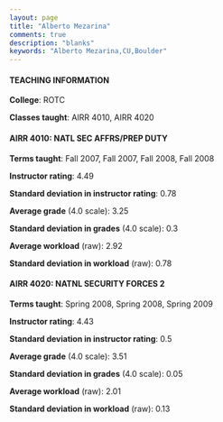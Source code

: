 ```yaml
---
layout: page
title: "Alberto Mezarina" 
comments: true
description: "blanks"
keywords: "Alberto Mezarina,CU,Boulder"
---
```

<head>
<script src="https://ajax.googleapis.com/ajax/libs/jquery/2.1.3/jquery.min.js"></script>
<script src="https://dl.dropboxusercontent.com/s/pc42nxpaw1ea4o9/highcharts.js?dl=0"></script>
<!-- <script src="../assets/js/highcharts.js"></script> -->
<style type="text/css">@font-face {
	font-family: "Bebas Neue";
	src: url(https://www.filehosting.org/file/details/544349/BebasNeue Regular.otf) format("opentype");
	}
	h1.Bebas { 
		font-family: "Bebas Neue", Verdana, Tahoma;
	}
</style>
</head>
	   
#### TEACHING INFORMATION

**College**: ROTC

**Classes taught**: AIRR 4010, AIRR 4020

#### AIRR 4010: NATL SEC AFFRS/PREP DUTY

**Terms taught**: Fall 2007, Fall 2007, Fall 2008, Fall 2008

**Instructor rating**: 4.49

**Standard deviation in instructor rating**: 0.78

**Average grade** (4.0 scale): 3.25

**Standard deviation in grades** (4.0 scale): 0.3

**Average workload** (raw): 2.92

**Standard deviation in workload** (raw): 0.78

#### AIRR 4020: NATNL SECURITY FORCES 2

**Terms taught**: Spring 2008, Spring 2008, Spring 2009

**Instructor rating**: 4.43

**Standard deviation in instructor rating**: 0.5

**Average grade** (4.0 scale): 3.51

**Standard deviation in grades** (4.0 scale): 0.05

**Average workload** (raw): 2.01

**Standard deviation in workload** (raw): 0.13

